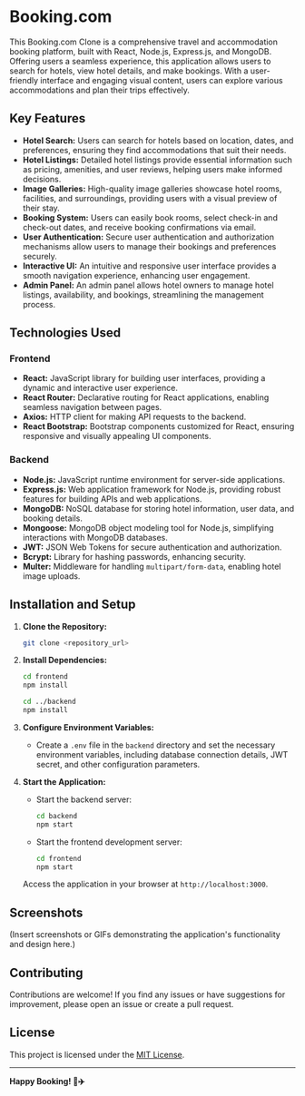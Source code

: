 # Booking.com 

This Booking.com Clone is a comprehensive travel and accommodation booking platform, built with React, Node.js, Express.js, and MongoDB. Offering users a seamless experience, this application allows users to search for hotels, view hotel details, and make bookings. With a user-friendly interface and engaging visual content, users can explore various accommodations and plan their trips effectively.

## Key Features

- **Hotel Search:** Users can search for hotels based on location, dates, and preferences, ensuring they find accommodations that suit their needs.
- **Hotel Listings:** Detailed hotel listings provide essential information such as pricing, amenities, and user reviews, helping users make informed decisions.
- **Image Galleries:** High-quality image galleries showcase hotel rooms, facilities, and surroundings, providing users with a visual preview of their stay.
- **Booking System:** Users can easily book rooms, select check-in and check-out dates, and receive booking confirmations via email.
- **User Authentication:** Secure user authentication and authorization mechanisms allow users to manage their bookings and preferences securely.
- **Interactive UI:** An intuitive and responsive user interface provides a smooth navigation experience, enhancing user engagement.
- **Admin Panel:** An admin panel allows hotel owners to manage hotel listings, availability, and bookings, streamlining the management process.

## Technologies Used

### Frontend

- **React:** JavaScript library for building user interfaces, providing a dynamic and interactive user experience.
- **React Router:** Declarative routing for React applications, enabling seamless navigation between pages.
- **Axios:** HTTP client for making API requests to the backend.
- **React Bootstrap:** Bootstrap components customized for React, ensuring responsive and visually appealing UI components.

### Backend

- **Node.js:** JavaScript runtime environment for server-side applications.
- **Express.js:** Web application framework for Node.js, providing robust features for building APIs and web applications.
- **MongoDB:** NoSQL database for storing hotel information, user data, and booking details.
- **Mongoose:** MongoDB object modeling tool for Node.js, simplifying interactions with MongoDB databases.
- **JWT:** JSON Web Tokens for secure authentication and authorization.
- **Bcrypt:** Library for hashing passwords, enhancing security.
- **Multer:** Middleware for handling `multipart/form-data`, enabling hotel image uploads.

## Installation and Setup

1. **Clone the Repository:**

   ```bash
   git clone <repository_url>
   ```

2. **Install Dependencies:**

   ```bash
   cd frontend
   npm install

   cd ../backend
   npm install
   ```

3. **Configure Environment Variables:**

   - Create a `.env` file in the `backend` directory and set the necessary environment variables, including database connection details, JWT secret, and other configuration parameters.

4. **Start the Application:**

   - Start the backend server:

     ```bash
     cd backend
     npm start
     ```

   - Start the frontend development server:

     ```bash
     cd frontend
     npm start
     ```

   Access the application in your browser at `http://localhost:3000`.

## Screenshots

(Insert screenshots or GIFs demonstrating the application's functionality and design here.)

## Contributing

Contributions are welcome! If you find any issues or have suggestions for improvement, please open an issue or create a pull request.

## License

This project is licensed under the [MIT License](LICENSE).

---

**Happy Booking! 🏨✈️**
